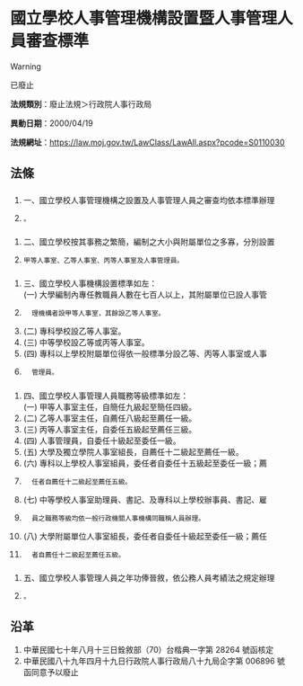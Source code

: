 # 國立學校人事管理機構設置暨人事管理人員審查標準


> [!WARNING]
> 已廢止


**法規類別**：廢止法規＞行政院人事行政局

**異動日期**：2000/04/19  

**法規網址**：https://law.moj.gov.tw/LawClass/LawAll.aspx?pcode=S0110030



## 法條
##### 
1. 一、國立學校人事管理機構之設置及人事管理人員之審查均依本標準辦理
1.     。

##### 
1. 二、國立學校按其事務之繁簡，編制之大小與附屬單位之多寡，分別設置
1.     甲等人事室、乙等人事室、丙等人事室及人事管理員。

##### 
1. 三、國立學校人事機構設置標準如左：  
 (一) 大學編制內專任教職員人數在七百人以上，其附屬單位已設人事管
1.       理機構者設甲等人事室，其餘設乙等人事室。
1.  (二) 專科學校設乙等人事室。
1.  (三) 中等學校設乙等或丙等人事室。
1.  (四) 專科以上學校附屬單位得依一般標準分設乙等、丙等人事室或人事
1.       管理員。

##### 
1. 四、國立學校人事管理人員職務等級標準如左：  
 (一) 甲等人事室主任，自簡任九級起至簡任四級。
1.  (二) 乙等人事室主任，自薦任八級起至薦任一級。
1.  (三) 丙等人事室主任，自委任五級起至薦任三級。
1.  (四) 人事管理員，自委任十級起至委任一級。
1.  (五) 大學及獨立學院人事室組長，自薦任十二級起至薦任一級。
1.  (六) 專科以上學校人事室組員，委任者自委任十五級起至委任一級；薦
1.       任者自薦任十二級起至薦任五級。
1.  (七) 中等學校人事室助理員、書記、及專科以上學校辦事員、書記、雇
1.       員之職務等級均依一般行政機關人事機構同職稱人員辦理。
1.  (八) 大學附屬單位人事室組長，委任者自委任十級起至委任一級；薦任
1.       者自薦任十二級起至薦任五級。

##### 
1. 五、國立學校人事管理人員之年功俸晉敘，依公務人員考績法之規定辦理
1.     。

## 沿革
1. 中華民國七十年八月十三日銓敘部（70）台楷典一字第 28264  號函核定
1. 中華民國八十九年四月十九日行政院人事行政局八十九局企字第 006896 號函同意予以廢止
